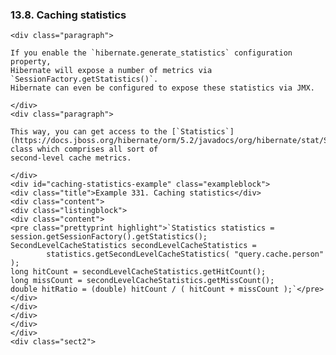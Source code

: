  ### 13.8. Caching statistics

    <div class="paragraph">

    If you enable the `hibernate.generate_statistics` configuration property,
    Hibernate will expose a number of metrics via `SessionFactory.getStatistics()`.
    Hibernate can even be configured to expose these statistics via JMX.

    </div>
    <div class="paragraph">

    This way, you can get access to the [`Statistics`](https://docs.jboss.org/hibernate/orm/5.2/javadocs/org/hibernate/stat/Statistics.html) class which comprises all sort of
    second-level cache metrics.

    </div>
    <div id="caching-statistics-example" class="exampleblock">
    <div class="title">Example 331. Caching statistics</div>
    <div class="content">
    <div class="listingblock">
    <div class="content">
    <pre class="prettyprint highlight">`Statistics statistics = session.getSessionFactory().getStatistics();
    SecondLevelCacheStatistics secondLevelCacheStatistics =
            statistics.getSecondLevelCacheStatistics( "query.cache.person" );
    long hitCount = secondLevelCacheStatistics.getHitCount();
    long missCount = secondLevelCacheStatistics.getMissCount();
    double hitRatio = (double) hitCount / ( hitCount + missCount );`</pre>
    </div>
    </div>
    </div>
    </div>
    </div>
    <div class="sect2">
